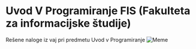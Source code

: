 # Uvod V Programiranje FIS (Fakulteta za informacijske študije)
Rešene naloge iz vaj pri predmetu Uvod v Programiranje
![Meme](https://www.google.com/url?sa=i&url=https%3A%2F%2Fdevrant.com%2Frants%2F2320300%2Fbeing-a-java-dev&psig=AOvVaw27lA_KCZTstB9GD9VQHkx3&ust=1741028965878000&source=images&cd=vfe&opi=89978449&ved=0CBQQjRxqFwoTCIiDrcKM7IsDFQAAAAAdAAAAABAK)
